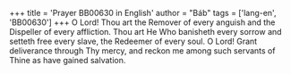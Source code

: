+++
title = 'Prayer BB00630 in English'
author = "Báb"
tags = ['lang-en', 'BB00630']
+++
O Lord!  Thou art the Remover of every anguish and the Dispeller of every affliction.  Thou art He Who banisheth every sorrow and setteth free every slave, the Redeemer of every soul.  O Lord!  Grant deliverance through Thy mercy, and reckon me among such servants of Thine as have gained salvation.
